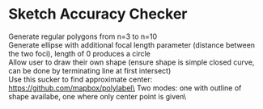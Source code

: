 # Sketch Accuracy Checker
Generate regular polygons from n=3 to n=10\
Generate ellipse with additional focal length parameter (distance between the two foci), length of 0 produces a circle\
Allow user to draw their own shape (ensure shape is simple closed curve, can be done by terminating line at first intersect)\
Use this sucker to find approximate center: https://github.com/mapbox/polylabel\
Two modes: one with outline of shape availabe, one where only center point is given\
